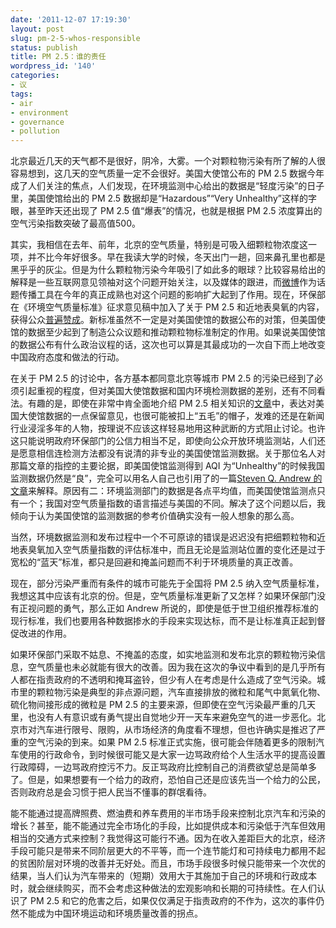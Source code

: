 ```yaml
---
date: '2011-12-07 17:19:30'
layout: post
slug: pm-2-5-whos-responsible
status: publish
title: PM 2.5：谁的责任
wordpress_id: '140'
categories:
- 议
tags:
- air
- environment
- governance
- pollution
---
```


北京最近几天的天气都不是很好，阴冷，大雾。一个对颗粒物污染有所了解的人很容易想到，这几天的空气质量一定不会很好。美国大使馆公布的 PM 2.5 数据今年成了人们关注的焦点，人们发现，在环境监测中心给出的数据是“轻度污染”的日子里，美国使馆给出的 PM 2.5 数据却是“Hazardous”“Very Unhealthy”这样的字眼，甚至昨天还出现了 PM 2.5 值“爆表”的情况，也就是根据 PM 2.5 浓度算出的空气污染指数突破了最高值500。

其实，我相信在去年、前年，北京的空气质量，特别是可吸入细颗粒物浓度这一项，并不比今年好很多。早在我读大学的时候，冬天出门一趟，回来鼻孔里也都是黑乎乎的灰尘。但是为什么颗粒物污染今年吸引了如此多的眼球？比较容易给出的解释是一些互联网意见领袖对这个问题开始关注，以及媒体的跟进，而[微博](http://weibo.com/)作为话题传播工具在今年的真正成熟也对这个问题的影响扩大起到了作用。现在，环保部在《环境空气质量标准》征求意见稿中加入了关于 PM 2.5 和近地表臭氧的内容，获得公众[普遍赞成](http://news.xinhuanet.com/fortune/2011-12/07/c_122390728.htm)。新标准虽然不一定是对美国使馆的数据公布的对策，但美国使馆的数据至少起到了制造公众议题和推动颗粒物标准制定的作用。如果说美国使馆的数据公布有什么政治议程的话，这次也可以算是其最成功的一次自下而上地改变中国政府态度和做法的行动。

在关于 PM 2.5 的讨论中，各方基本都同意北京等城市 PM 2.5 的污染已经到了必须引起重视的程度，但对美国大使馆数据和国内环境检测数据的差别，还有不同看法。有趣的是，即使在非常中肯全面地介绍 PM 2.5 相关知识的[文章](http://www.guokr.com/blog/75605/)中，表达对美国大使馆数据的一点保留意见，也很可能被扣上“五毛”的帽子，发难的还是在新闻行业浸淫多年的人物，按理说不应该这样轻易地用这种武断的方式阻止讨论。也许这只能说明政府环保部门的公信力相当不足，即使向公众开放环境监测站，人们还是愿意相信连检测方法都没有说清的非专业的美国使馆监测数据。关于那位名人对那篇文章的指控的主要论据，即美国使馆监测得到 AQI 为“Unhealthy”的时候我国监测数据仍然是“良”，完全可以用名人自己也引用了的一篇[Steven Q. Andrew 的文章](http://www.chinadialogue.net/article/show/single/en/4661-Beijing-s-hazardous-blue-sky)来解释。原因有二：环境监测部门的数据是各点平均值，而美国使馆监测点只有一个；我国对空气质量指数的语言描述与美国的不同。解决了这个问题以后，我倾向于认为美国使馆的监测数据的参考价值确实没有一般人想象的那么高。

当然，环境数据监测和发布过程中一个不可原谅的错误是迟迟没有把细颗粒物和近地表臭氧加入空气质量指数的评估标准中，而且无论是监测站位置的变化还是过于宽松的“蓝天”标准，都只是回避和掩盖问题而不利于环境质量的真正改善。

现在，部分污染严重而有条件的城市可能先于全国将 PM 2.5 纳入空气质量标准，我想这其中应该有北京的份。但是，空气质量标准更新了又怎样？如果环保部门没有正视问题的勇气，那么正如 Andrew 所说的，即使是低于世卫组织推荐标准的现行标准，我们也要用各种数据掺水的手段来实现达标，而不是让标准真正起到督促改进的作用。

如果环保部门采取不姑息、不掩盖的态度，如实地监测和发布北京的颗粒物污染信息，空气质量也未必就能有很大的改善。因为我在这次的争议中看到的是几乎所有人都在指责政府的不透明和掩耳盗铃，但少有人在考虑是什么造成了空气污染。城市里的颗粒物污染是典型的非点源问题，汽车直接排放的微粒和尾气中氮氧化物、硫化物间接形成的微粒是 PM 2.5 的主要来源，但即使在空气污染最严重的几天里，也没有人有意识或有勇气提出自觉地少开一天车来避免空气的进一步恶化。北京市对汽车进行限号、限购，从市场经济的角度看不理想，但也许确实是推迟了严重的空气污染的到来。如果 PM 2.5 标准正式实施，很可能会伴随着更多的限制汽车使用的行政命令，到时候很可能又是大家一边骂政府给个人生活水平的提高设置行政障碍，一边骂政府控污不力。反正骂政府比控制自己的消费欲望总是简单多了。但是，如果想要有一个给力的政府，恐怕自己还是应该先当一个给力的公民，否则政府总是会习惯于把人民当不懂事的群氓看待。

能不能通过提高牌照费、燃油费和养车费用的半市场手段来控制北京汽车和污染的增长？甚至，能不能通过完全市场化的手段，比如提供成本和污染低于汽车但效用相当的交通方式来控制？我觉得这可能行不通。因为在收入差距巨大的北京，经济手段可能只是带来不同阶层更大的不平等，而一个连节能灯和可持续电力都用不起的贫困阶层对环境的改善并无好处。而且，市场手段很多时候只能带来一个次优的结果，当人们认为汽车带来的（短期）效用大于其施加于自己的环境和行政成本时，就会继续购买，而不会考虑这种做法的宏观影响和长期的可持续性。在人们认识了 PM 2.5 和它的危害之后，如果仅仅满足于指责政府的不作为，这次的事件仍然不能成为中国环境运动和环境质量改善的拐点。

